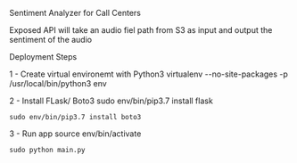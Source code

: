 Sentiment Analyzer for Call Centers

Exposed API will take an audio fiel path from S3 as input and output the sentiment of the audio

Deployment Steps

1 - Create virtual environemt with Python3
    virtualenv --no-site-packages -p /usr/local/bin/python3  env

2 - Install FLask/ Boto3
    sudo env/bin/pip3.7 install flask
    
    sudo env/bin/pip3.7 install boto3

3 - Run app
    source env/bin/activate

    sudo python main.py
